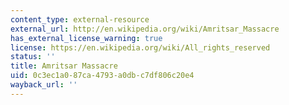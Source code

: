 ```yaml
---
content_type: external-resource
external_url: http://en.wikipedia.org/wiki/Amritsar_Massacre
has_external_license_warning: true
license: https://en.wikipedia.org/wiki/All_rights_reserved
status: ''
title: Amritsar Massacre
uid: 0c3ec1a0-87ca-4793-a0db-c7df806c20e4
wayback_url: ''
---
```

